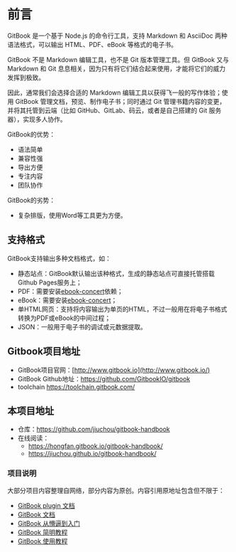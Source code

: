 # 前言

GitBook 是一个基于 Node.js 的命令行工具，支持 Markdown 和 AsciiDoc 两种语法格式，可以输出 HTML、PDF、eBook 等格式的电子书。

GitBook 不是 Markdown 编辑工具，也不是 Git 版本管理工具。但 GitBook 又与 Markdown 和 Git 息息相关，因为只有将它们结合起来使用，才能将它们的威力发挥到极致。

因此，通常我们会选择合适的 Markdown 编辑工具以获得飞一般的写作体验；使用 GitBook 管理文档，预览、制作电子书；同时通过 Git 管理书籍内容的变更，并将其托管到云端（比如 GitHub、GitLab、码云，或者是自己搭建的 Git 服务器），实现多人协作。

GitBook的优势：

- 语法简单
- 兼容性强
- 导出方便
- 专注内容
- 团队协作

GitBook的劣势：

- 复杂排版，使用Word等工具更为方便。

## 支持格式

GitBook支持输出多种文档格式，如：

* 静态站点：GitBook默认输出该种格式，生成的静态站点可直接托管搭载Github Pages服务上；
* PDF：需要安装[ebook-concert](http://calibre-ebook.com/download)依赖；
* eBook：需要安装[ebook-concert](http://calibre-ebook.com/download)；
* 单HTML网页：支持将内容输出为单页的HTML，不过一般用在将电子书格式转换为PDF或eBook的中间过程；
* JSON：一般用于电子书的调试或元数据提取。

## Gitbook项目地址

* GitBook项目官网：[http://www.gitbook.io](http://www.gitbook.io/)
* GitBook Github地址：<https://github.com/GitbookIO/gitbook>
* toolchain <https://toolchain.gitbook.com/>

## 本项目地址

* 仓库：<https://github.com/jiuchou/gitbook-handbook>
* 在线阅读：
  * <https://hongfan.gitbook.io/gitbook-handbook/>
  * https://jiuchou.github.io/gitbook-handbook/

### 项目说明

大部分项目内容整理自网络，部分内容为原创。内容引用原地址包含但不限于：

* [GitBook plugin 文档](https://github.com/GitbookIO/plugin)
* [GitBook 文档](https://github.com/GitbookIO/gitbook)
* [GitBook 从懵逼到入门](https://blog.csdn.net/lu_embedded/article/details/81100704)
* [GitBook 简明教程](http://www.chengweiyang.cn/gitbook)
* [GitBook 使用教程](https://einverne.github.io/gitbook-tutorial/)

